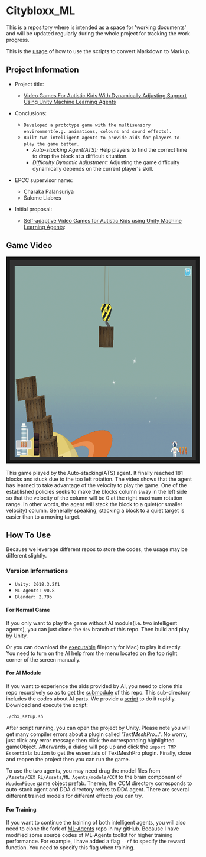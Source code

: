 # Citybloxx_ML
This is a repository where is intended as a space for 'working documents' and will be updated regularly during the whole project for tracking the work progress.
  
This is the [usage](https://github.com/gzrjzcx/Citybloxx_ML/issues/1) of how to use the scripts to convert Markdown to Markup. 

## Project Information
- Project title: 
    - [Video Games For Autistic Kids With Dynamically Adjusting Support Using Unity Machine Learning Agents](https://www.wiki.ed.ac.uk/pages/viewpage.action?spaceKey=hpcdis&title=S1702794+Alex+Zou)

- Conclusions:
    - `Developed a prototype game with the multisensory environment(e.g. animations, colours and sound effects).`
    - `Built two intelligent agents to provide aids for players to play the game better.`
        - *Auto-stacking Agent(ATS):* Help players to find the correct time to drop the block at a difficult situation.
        - *Difficulty Dynamic Adjustment:* Adjusting the game difficulty dynamically depends on the current player's skill.

- EPCC supervisor name:
    - Charaka Palansuriya
    - Salome Llabres

- Initial proposal:
    - [Self-adaptive Video Games for Autistic Kids using Unity Machine Learning Agents](https://www.wiki.ed.ac.uk/display/hpcdis/Self-adaptive+Video+Games+for+Autistic+Kids+using+Unity+Machine+Learning+Agents):


## Game Video

<!-- [![The Video of Auto-stakcing Agent Gameplaying](https://github.com/gzrjzcx/Citybloxx_ML/blob/dev/screenshot/cover.png)](https://www.youtube.com/watch?v=NGrwlK7TIi4&feature=youtu.be) -->

<a href="https://www.youtube.com/watch?v=NGrwlK7TIi4&feature=youtu.be
" target="_blank"><img src="https://github.com/gzrjzcx/Citybloxx_ML/blob/dev/screenshot/cover.png" 
alt="The Video of Auto-stakcing Agent Gameplaying" width="720" height="540" border="10" /></a>


This game played by the Auto-stacking(ATS) agent. It finally reached 181 blocks and stuck due to the too left rotation. The video shows that the agent has learned to take advantage of the velocity to play the game. One of the established policies seeks to make the blocks column sway in the left side so that the velocity of the column will be 0 at the right maximum rotation range.
In other words, the agent will stack the block to a quiet(or smaller velocity) column. Generally speaking, stacking a block to a quiet target is easier than to a moving target.

## How To Use
Because we leverage different repos to store the codes, the usage may be different slightly. 

### Version Informations
- `Unity: 2018.3.2f1`
- `ML-Agents: v0.8`
- `Blender: 2.79b`

#### For Normal Game
If you only want to play the game without AI module(i.e. two intelligent agents), you can just clone the `dev` branch of this repo. Then build and play by Unity.  

Or you can download the [executable](https://www.jianguoyun.com/p/DeJmn2cQmMziBxjUw_IB) file(only for Mac) to play it directly. You need to turn on the AI help from the menu located on the top right corner of the screen manually.

#### For AI Module
If you want to experience the aids provided by AI, you need to clone this repo recursively so as to get the [submodule](https://github.com/gzrjzcx/CBX_RL) of this repo. This sub-directory includes the codes about AI parts. We provide a [script](https://github.com/gzrjzcx/Citybloxx_ML/blob/dev/cbx_setup.sh) to do it rapidly. Download and execute the script:
```sh
./cbx_setup.sh
```

After script running, you can open the project by Unity. Please note you will get many compiler errors about a plugin called *'TextMeshPro...'*. No worry, just click any error message then click the corresponding highlighted gameObject. Afterwards, a dialog will pop up and click the `import TMP Essentials` button to get the essentials of TextMeshPro plugin. Finally, close and reopen the project then you can run the game.  

To use the two agents, you may need drag the model files from `/Assets/CBX_RL/Assets/ML_Agents/models/CCM` to the brain component of `WoodenPiece` game object prefab. Therein, the CCM directory corresponds to auto-stack agent and DDA directory refers to DDA agent. There are several different trained models for different effects you can try.

#### For Training
If you want to continue the training of both intelligent agents, you will also need to clone the fork of [ML-Agents](https://github.com/gzrjzcx/ML-agents) repo in my gitHub. Because I have modified some source codes of ML-Agents toolkit for higher training performance. For example, I have added a flag `--rf` to specify the reward function. You need to specify this flag when training.
















